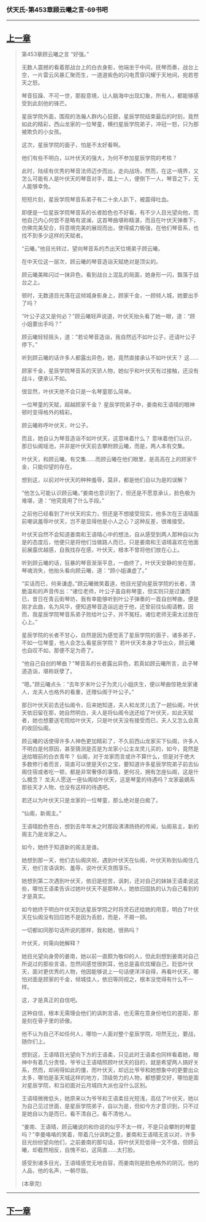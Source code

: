 ### 伏天氏-第453章顾云曦之言-69书吧

--------
[上一章](./6b5e0bfd12cb29de2bfe1349c44d22bc.md)
--------


>
>
>
>第453章顾云曦之言
>“好强。”
>
>无数人震撼的看着那战台上的白衣身影，他端坐于中间，抚琴而奏，战台上空，一片雷云风暴汇聚而生，一道道紫色的闪电贯穿闪耀于天地间，宛若苍天之怒。
>
>琴音狂躁、不可一世，那股意境，让人脑海中出现幻象，所有人，都能够感受到此刻他的锋芒。
>
>星辰学院外面，围观的浩瀚人群内心狂颤，星辰学院结束最后的时刻，竟然如此的精彩，西山龙家的一位琴童，横扫星辰学院弟子，冲冠一怒，只为那被欺负的小女孩。
>
>这次，星辰学院的面子，怕是不太好看啊。
>
>他们有些不明白，以叶伏天的强大，为何不参加星辰学院的考核？
>
>此时，陆续有优秀的琴音法师迈步而出，走向战场，然而，在这一境界，又怎么可能有人是叶伏天的琴音对手，踏上一人，便倒下一人，琴音之下，无人能够幸免。
>
>短短片刻，星辰学院琴音系弟子有二十余人趴下，被震得吐血。
>
>即便是一位星辰学院琴音系的长者脸色也不好看，有不少人目光望向他，而他自己内心何尝不是略有波澜，这首琴曲堪称精湛，而且在叶伏天弹奏下，仿佛完美契合，将意境完美的展现而出，使得威力极强，在他们琴音系，也找不到多少这样的天赋者。
>
>“云曦。”他目光转过，望向琴音系的杰出天位境弟子顾云曦。
>
>在中天位这一层次，顾云曦的琴音造诣天赋绝对是顶尖的。
>
>顾云曦美眸闪过一抹异色，看到战台上混乱的局面，她身形一闪，飘落于战台之上。
>
>顿时，无数道目光落在这倾城身影身上，顾家千金，一顾倾人城，她要出手了吗？
>
>“叶公子这又是何必？”顾云曦轻声说道，叶伏天抬头看了她一眼，道：“顾小姐要出手吗？”
>
>顾云曦轻轻摇头，道：“若论琴音造诣，我自然远不如叶公子，还请叶公子停下。”
>
>听到顾云曦的话许多人都露出异色，她，竟然直接承认不如叶伏天？
>这……
>
>顾家千金，星辰学院琴音系的天骄人物，她似乎和叶伏天有过接触，还没有战斗，便承认不如。
>
>很显然，叶伏天绝不会只是一名琴童那么简单。
>
>一位琴童的天赋，超越顾家千金？
>星辰学院弟子中，姜南和王语晴的眼神顿时变得格外的精彩。
>
>顾云曦称呼叶伏天，叶公子。
>
>而且，她自认为琴音造诣不如叶伏天，这意味着什么？
>意味着他们认识，那日仙阁瑶池，并非是叶伏天前去攀附顾云曦，而是，两人本有交集。
>
>叶伏天，和顾云曦，有交集……而顾云曦在他们眼里，是高高在上的顾家千金，只能仰望的存在。
>
>想到这，以前对叶伏天的种种羞辱，莫非，都是他们自以为是的误解？
>
>“他怎么可能认识顾云曦。”姜南也意识到了，但还是不愿意承认，脸色极为难堪，道：“他究竟用了什么手段。”
>
>之前他已经看到了叶伏天的实力，但还是不想接受现实，他多次在王语晴面前嘲讽羞辱叶伏天，岂不是显得他是小人之心？这种反差，很难接受。
>
>叶伏天自然不会知道姜南和王语晴心中的想法，自从感受到两人那种自以为是的态度后，他便只是将他们当做路人而已，只是姜南和王语晴喜欢在他面前展露优越感，自我找存在感，叶伏天，根本不曾将他们放在心上。
>
>听到顾云曦的话，狂暴的琴音渐渐平息，一曲终了，叶伏天安静的坐在那，琴魂消失，他抬头看向顾云曦，道：“顾小姐谦虚了。”
>
>“实话而已，何来谦虚。”顾云曦微笑着道，他目光望向星辰学院的长者，清脆温和的声音传出：“诸位老师，叶公子虽自称琴童，但实则只是过谦而已，昔日在青云街琴坊，我有幸能够听到叶公子弹奏的一首自创琴曲，便是刚才此曲，名为风华，便知道琴音造诣远逊于他，还曾前往仙阁请教，因而，我星辰学院琴音系弟子败给叶公子，并不冤枉，诸位老师无需太过放在心上。”
>
>星辰学院的长者不甘心，自然是因为感觉丢了星辰学院的面子，诸多弟子，不如一位琴童，他人会怎么看星辰学院？
>若叶伏天本身才华出众，顾云曦也自叹不如，那便不足为奇了。
>
>“他自己自创的琴曲？”琴音系的长者露出异色，若真如顾云曦所言，此子琴道造诣，堪称妖孽了。
>
>“嗯。”顾云曦点头：“去年岁末叶公子为灵儿小姐庆生，便以琴曲惊艳龙家诸人，龙夫人也格外的看重，还赠仙阁于叶公子。”
>
>那日叶伏天前去还仙阁令，后来她知道，夫人和龙灵儿去了一趟仙阁，叶伏天依旧留在那，她自然明白，夫人是将仙阁令送还给了叶伏天，如此天赋者，她也想要送宅院给叶伏天，只是叶伏天没有接受而已，夫人又怎么会真的收回仙阁。
>
>顾云曦的话使得许多人神色更加精彩了，不久前西山龙家买下仙阁，许多人不明白是何原因，甚至猜测是否是为龙家小公主龙灵儿买的，如今，竟然是送给眼前的白衣青年？
>仙阁，对于龙家而言或许不算什么，但是对于绝大多数修行者而言，简直可以使是天价之宝，要知道许多星辰学院弟子前去仙阁住宿或者吃一顿，都是非常奢侈的事情，更何况，拥有怎座仙阁，这是什么概念？
>龙夫人愿送一座仙阁给叶伏天，这是琴童的待遇吗？龙家最嫡系那些天才人物，也没有这样的待遇吧。
>
>若还以为叶伏天只是龙家的一位琴童，那么绝对是白痴了。
>
>“仙阁，新阁主。”
>
>王语晴脸色苍白，想到去年年末之时那段沸沸扬扬的传闻，仙阁易主，新的阁主乃是龙家之人。
>
>如今，她终于知道新的阁主是谁。
>
>她想到那一天，他们去仙阁庆祝，遇到叶伏天在仙阁，叶伏天称到仙阁住几天，他们言语讽刺、羞辱，说叶伏天贪图享乐。
>
>她想到第二次遇到叶伏天，依旧是挖苦，讽刺，还对自己的妹妹王语柔说这些，哪怕王语柔告诉过她叶伏天不是那种人，她依旧固执的认为自己看到的才是真实。
>
>如今她终于明白叶伏天到达星辰学院之时将灵石还给她的用意，明白了叶伏天在仙阁没有回应她不是因为丢脸，而是，不屑一顾。
>
>一切都如同那句话所说的那样，我和她，很熟吗？
>
>叶伏天，何需向她解释？
>
>她目光望向身旁的姜南，她以前一直颇为敬仰的人，但此刻想到姜南对自己所说过的那些言语，忽然间感觉很刺耳，他总是喜欢炫耀自己，贬低叶伏天，面对更优秀的人物，他因能够说上一句话便洋洋自得，再看叶伏天，哪怕对面是顾家的千金，倾城佳人，依旧等同视之，根本没觉得有什么不一样。
>
>这，才是真正的自信吧。
>
>这种自信，根本无需理会他们的讽刺言语，也无需在意身份地位的差距，那是刻在骨子里的骄傲。
>
>他不认为自己不如任何人，哪怕一人面对整个星辰学院，坦然无比，要战，随你们上。
>
>想到这，王语晴目光望向下方的王语柔，只见此时王语柔也同样看着她，眼神中有着几分责怪，爷爷让王语晴照顾叶伏天的目的，就是希望两人搞好关系，然而，却闹得如此的僵，而叶伏天，却远比爷爷和她想象中的更要出众太多，哪怕是圣天城这样的地方，顶级势力的人物，都想要交好，哪怕是面对星辰学院，和当初面对云月城四大派也没什么区别。
>
>王语晴微微低头，她原来以为爷爷和王语柔目光短浅，高估了叶伏天，她以为自己见过世面，是星辰学院弟子，自以为是，但如今方才意识到，只不过是她自以为是而已，看不清自己，看不清他人。
>
>“姜南、王语晴，顾云曦说的和你说的似乎不太一样，不是只会攀附的琴童吗？”李曼咯咯的笑着，带着几分讽刺之意，姜南和王语晴无言以对，许多目光纷纷望向他们，之前姜南的那句话，将叶伏天贬低得一文不值，但顾云曦，却截然相反，自愧不如，这简直……太打脸。
>
>感受到诸多目光，王语晴感觉无地自容，而姜南则是脸色格外的阴沉，他的人品，他的名声，一朝尽毁。
>
>(本章完)
>
>

--------
[下一章](./85bfbbbde39ceaa3328a8df4d07d96f2.md)
--------
